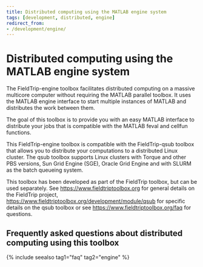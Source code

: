 ```yaml
---
title: Distributed computing using the MATLAB engine system
tags: [development, distributed, engine]
redirect_from:
- /development/engine/
---
```


# Distributed computing using the MATLAB engine system

The FieldTrip-engine toolbox facilitates distributed computing
on a massive multicore computer without requiring the MATLAB parallel toolbox.
It uses the MATLAB engine interface to start multiple instances of MATLAB and
distributes the work between them.

The goal of this toolbox is to provide you with an easy MATLAB interface to
distribute your jobs that is compatible with the MATLAB feval and cellfun
functions.

This FieldTrip-engine toolbox is compatible with the FieldTrip-qsub toolbox
that allows you to distribute your computations to a distributed Linux cluster.
The qsub toolbox supports Linux clusters with Torque and other PBS versions,
Sun Grid Engine (SGE), Oracle Grid Engine and with SLURM as the batch queueing
system.

This toolbox has been developed as part of the FieldTrip toolbox, but can be
used separately. See https://www.fieldtriptoolbox.org for general details on the
FieldTrip project, https://www.fieldtriptoolbox.org/development/module/qsub for specific
details on the qsub toolbox or see https://www.fieldtriptoolbox.org/faq for questions.

## Frequently asked questions about distributed computing using this toolbox

{% include seealso tag1="faq" tag2="engine" %}
